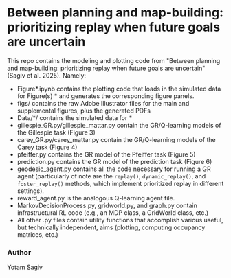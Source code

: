 # Between planning and map-building: prioritizing replay when future goals are uncertain

This repo contains the modeling and plotting code from "Between planning and map-building: prioritizing replay when future goals are uncertain" (Sagiv et al. 2025). Namely:

* Figure*.ipynb contains the plotting code that loads in the simulated data for Figure(s) * and generates the corresponding figure panels.
* figs/ contains the raw Adobe Illustrator files for the main and supplemental figures, plus the generated PDFs
* Data/*/ contains the simulated data for *
* gillespie_GR.py/gillespie_mattar.py contain the GR/Q-learning models of the Gillespie task (Figure 3)
* carey_GR.py/carey_mattar.py contain the GR/Q-learning models of the Carey task (Figure 4)
* pfeiffer.py contains the GR model of the Pfeiffer task (Figure 5)
* prediction.py contains the GR model of the prediction task (Figure 6)
* geodesic_agent.py contains all the code necessary for running a GR agent (particularly of note are the `replay()`, `dynamic_replay()`, and `foster_replay()` methods, which implement prioritized replay in different settings).
* reward_agent.py is the analogous Q-learning agent file.
* MarkovDecisionProcess.py, gridworld.py, and graph.py contain infrastructural RL code (e.g., an MDP class, a GridWorld class, etc.)
* All other .py files contain utility functions that accomplish various useful, but technically independent, aims (plotting, computing occupancy matrices, etc.)

### Author

Yotam Sagiv
